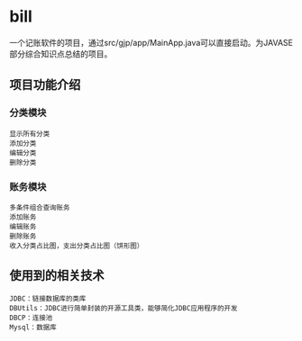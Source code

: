# bill
一个记账软件的项目，通过src/gjp/app/MainApp.java可以直接启动。为JAVASE部分综合知识点总结的项目。

## 项目功能介绍
###	分类模块
	显示所有分类
	添加分类
	编辑分类
	删除分类
###	账务模块
	多条件组合查询账务
	添加账务
	编辑账务
	删除账务
	收入分类占比图，支出分类占比图（饼形图）

## 使用到的相关技术

	JDBC：链接数据库的类库
 	DBUtils：JDBC进行简单封装的开源工具类，能够简化JDBC应用程序的开发
	DBCP：连接池
	Mysql：数据库
  


